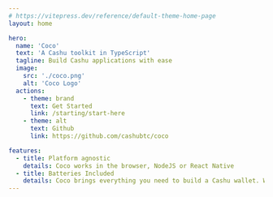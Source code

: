 ```yaml
---
# https://vitepress.dev/reference/default-theme-home-page
layout: home

hero:
  name: 'Coco'
  text: 'A Cashu toolkit in TypeScript'
  tagline: Build Cashu applications with ease
  image:
    src: './coco.png'
    alt: 'Coco Logo'
  actions:
    - theme: brand
      text: Get Started
      link: /starting/start-here
    - theme: alt
      text: Github
      link: https://github.com/cashubtc/coco

features:
  - title: Platform agnostic
    details: Coco works in the browser, NodeJS or React Native
  - title: Batteries Included
    details: Coco brings everything you need to build a Cashu wallet. Without the complexity
---
```

